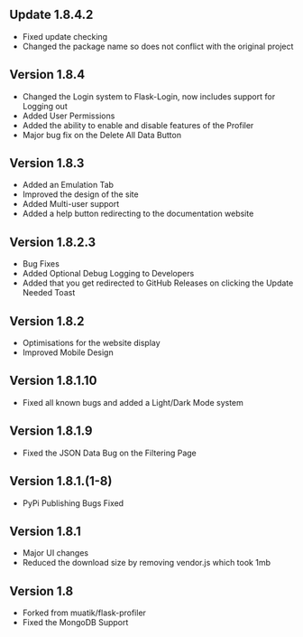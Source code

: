 ## Update 1.8.4.2

- Fixed update checking
- Changed the package name so does not conflict with the original project

## Version 1.8.4

- Changed the Login system to Flask-Login, now includes support for Logging out
- Added User Permissions
- Added the ability to enable and disable features of the Profiler
- Major bug fix on the Delete All Data Button

## Version 1.8.3

- Added an Emulation Tab
- Improved the design of the site
- Added Multi-user support
- Added a help button redirecting to the documentation website

## Version 1.8.2.3

- Bug Fixes
- Added Optional Debug Logging to Developers
- Added that you get redirected to GitHub Releases on clicking the Update Needed Toast

## Version 1.8.2

- Optimisations for the website display
- Improved Mobile Design

## Version 1.8.1.10

- Fixed all known bugs and added a Light/Dark Mode system

## Version 1.8.1.9

- Fixed the JSON Data Bug on the Filtering Page

## Version 1.8.1.(1-8)

- PyPi Publishing Bugs Fixed

## Version 1.8.1

- Major UI changes
- Reduced the download size by removing vendor.js which took 1mb

## Version 1.8

- Forked from muatik/flask-profiler
- Fixed the MongoDB Support
